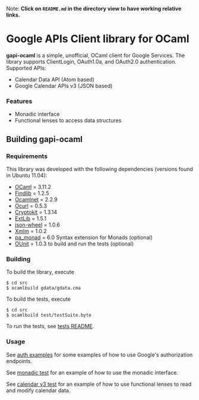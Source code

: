 Note: **Click on `README.md` in the directory view to have working relative
links.**

Google APIs Client library for OCaml
====================================

**gapi-ocaml** is a simple, unofficial, OCaml client for Google Services.
The library supports ClientLogin, OAuth1.0a, and OAuth2.0 authentication.
Supported APIs:

* Calendar Data API (Atom based)
* Google Calendar APIs v3 (JSON based)

### Features

* Monadic interface
* Functional lenses to access data structures

Building gapi-ocaml
------------------

### Requirements

This library was developed with the following dependencies (versions found in
Ubuntu 11.04):

* [OCaml][] = 3.11.2
* [Findlib][] = 1.2.5
* [Ocamlnet][] = 2.2.9
* [Ocurl][] = 0.5.3
* [Cryptokit][] = 1.3.14
* [ExtLib][] = 1.5.1
* [json-wheel][] = 1.0.6
* [Xmlm][] = 1.0.2
* [pa_monad][] = 6.0 Syntax extension for Monads (optional)
* [OUnit][] = 1.0.3 to build and run the tests (optional)

[OCaml]: http://caml.inria.fr/ocaml/release.en.html
[Findlib]: http://projects.camlcity.org/projects/findlib.html/
[Ocamlnet]: http://projects.camlcity.org/projects/ocamlnet.html
[Ocurl]: http://sourceforge.net/projects/ocurl/
[Cryptokit]: http://forge.ocamlcore.org/projects/cryptokit/
[ExtLib]: http://code.google.com/p/ocaml-extlib/
[json-wheel]: http://martin.jambon.free.fr/json-wheel.html
[Xmlm]: http://erratique.ch/software/xmlm/doc/Xmlm
[pa_monad]: http://www.cas.mcmaster.ca/~carette/pa_monad/
[OUnit]: http://ounit.forge.ocamlcore.org/

### Building

To build the library, execute

    $ cd src
    $ ocamlbuild gdata/gdata.cma

To build the tests, execute

    $ cd src
    $ ocamlbuild test/testSuite.byte

To run the tests, see [tests README](src/test/README.md).

### Usage

See [auth examples](src/examples/auth) for some examples of how to use
Google's authorization endpoints.

See [monadic test](src/test/testMonadic.ml) for an example of how to use the
monadic interface.

See [calendar v3 test](src/test/testCalendarModelV3.ml) for an example of how
to use functional lenses to read and modify calendar data.

